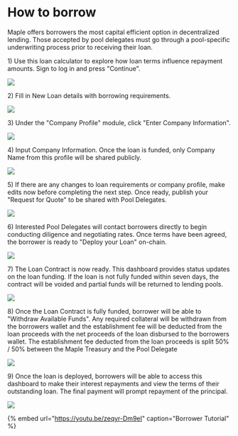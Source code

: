 # How to borrow

Maple offers borrowers the most capital efficient option in decentralized lending. Those accepted by pool delegates must go through a pool-specific underwriting process prior to receiving their loan.

1\) Use this loan calculator to explore how loan terms influence repayment amounts. Sign to log in and press "Continue".

![](https://lh5.googleusercontent.com/-gUuDomcPl26XAHedM6SDrReTomNVZ1ECERPfOLh64Wg5ocOhJfbGoJhTODqFRVRnZgFV0NR1-VlISLxtc9Dap7ReTl1VF_dJZ9kGDht5rBbLNf3KMLB4iT2Le0T-VEsTqI6FZKC=s0)

2\) Fill in New Loan details with borrowing requirements.

![](https://lh6.googleusercontent.com/g659pSFtpBaA3QlrJdCm1mDSwMl8CqZnLIbekLtNedku8DSDY0lhZWMN5rPM78iXrH96Y5NT5sb_l91Cv-CTfKgWZQjWorTmGndwPlVuU1dLcyo4d-zW3sFwzNU1b0_qggn-8_6I=s0)

3\) Under the "Company Profile" module, click "Enter Company Information".

![](https://lh4.googleusercontent.com/YOqlSrwJXUZDo588N3JuOaqDbbmdjXzbzbDZq-9yGaw-YcJq5xLPvMTre_gXI0zpAXU7me-A0AQtCL508ryrNE6djgUN-R8F_IaVnf4jNSf61BSjuhoyuufkKj_wlflgUdH_fyAK=s0)

4\) Input Company Information. Once the loan is funded, only Company Name from this profile will be shared publicly.

![](https://lh6.googleusercontent.com/VGXd2TyvypVr4Fek5Yyl3AKtDvWI__jFpqcr4fFtrNarrp23Vdj2miCSx5Sfy45F6TFKFziFL7hK1ElkDhOGEA5BFfMJyv9zCF5pib5Bv6NAaGCXtZg6pPR_DTeB7YRY4Jgc10mV=s0)

5\) If there are any changes to loan requirements or company profile, make edits now before completing the next step. Once ready, publish your "Request for Quote" to be shared with Pool Delegates.

![](https://lh3.googleusercontent.com/CeaA5mz1Y0tgHkQVOQ5NdhCJhvuTWvPSrut8kEvNzBUJ4gNwweZGs348ns2SlIPnKyXfVKNGdzaa4XQjQHApjraxuF_7I3SQbUpV4H2z27gLp20i5zoCqGGTx93W9nlPceWw7M-x=s0)

6\) Interested Pool Delegates will contact borrowers directly to begin conducting diligence and negotiating rates. Once terms have been agreed, the borrower is ready to "Deploy your Loan" on-chain.

![](https://lh4.googleusercontent.com/Xjdjq_bGlys3bTNa90NPEHI2QgaJcBfkdI-GLijZ6IjGAh6p4EHZp9_bAHnTbBQlfLGKa6X6VVRhAcbNSbhK4adsNGdcsAwf8scLulXJpqJLsq60skLWFsgiqdPDVTnP4-xPdhlJ=s0)

7\) The Loan Contract is now ready. This dashboard provides status updates on the loan funding. If the loan is not fully funded within seven days, the contract will be voided and partial funds will be returned to lending pools.

![](https://lh5.googleusercontent.com/Z8OcYuY1Aqe4EE2noRfKgYU0snNn58lPiIDr4Weu7tl5RQTuWVmpuJN62n6UDG5alMaWKSZW3mODrxIZFpL_rHl4tjqlxodQQ3GaSAgow374mJZuh4ZP1u_ksqSpQm9rQoZD9BnX=s0)

8\) Once the Loan Contract is fully funded, borrower will be able to "Withdraw Available Funds". Any required collateral will be withdrawn from the borrowers wallet and the establishment fee will be deducted from the loan proceeds with the net proceeds of the loan disbursed to the borrowers wallet. The establishment fee deducted from the loan proceeds is split 50% / 50% between the Maple Treasury and the Pool Delegate

![](https://lh4.googleusercontent.com/YllvJrTuV1vrWBvFek1lkQrSThf5OyC4ryU3MHB7K2THNPIZbdvWXOB6jx1K4Nu8mmLZbTkEWtBP4hqCNz3Sq1QNtwEsU31X5eoW2KmaRK2Dq1V9aNhVKwGGKJjUvyjXG9JTx0un=s0)

9\) Once the loan is deployed, borrowers will be able to access this dashboard to make their interest repayments and view the terms of their outstanding loan. The final payment will prompt repayment of the principal.

![](https://lh6.googleusercontent.com/sYDQx983WgqMj19kkXlmrXfkNPjaz9hFAxcTKktxZAwsEAK-2lb03UyH1A0Aa5mXhFbEDDVE-e1_ostpmTkdjD150Wqnuyk1mXqTqUzqddw0-Q-LEJTXd-UwQ5yJEuHu2i5USd6I=s0)

{% embed url="https://youtu.be/zeqyr-Dm9eI" caption="Borrower Tutorial" %}


